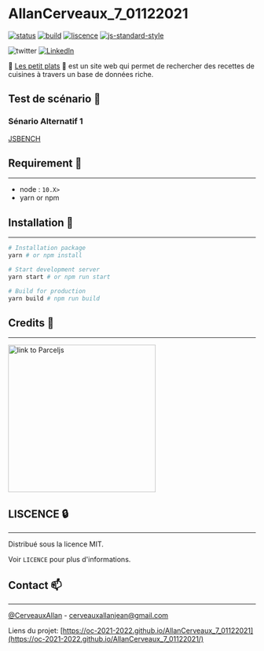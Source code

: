 # AllanCerveaux_7_01122021

[![status](https://img.shields.io/website?url=https%3A%2F%2Foc-2021-2022.github.io%2FAllanCerveaux_7_01122021%2F)](https://oc-2021-2022.github.io/AllanCerveaux_7_01122021/)
[![build](https://github.com/oc-2021-2022/AllanCerveaux_7_01122021/actions/workflows/deploy-to-gh-pages.yml/badge.svg)](https://github.com/oc-2021-2022/AllanCerveaux_7_01122021/actions/workflows/deploy-to-gh-pages.yml)
[![liscence](https://img.shields.io/github/license/oc-2021-2022/AllanCerveaux_7_01122021)](https://github.com/oc-2021-2022/AllanCerveaux_7_01122021/blob/main/LICENSE)
[![js-standard-style](https://img.shields.io/badge/code%20style-standard-brightgreen.svg)](http://standardjs.com)

![twitter](https://img.shields.io/twitter/url?style=social&url=https%3A%2F%2Ftwitter.com%2FCerveauxAllan)
[![LinkedIn](https://img.shields.io/badge/LinkedIn-0077B5?style=for-the-badge&logo=linkedin&logoColor=white&style=flat-square)](https://www.linkedin.com/in/allancerveaux/)

🥘 [Les petit plats](https://oc-2021-2022.github.io/AllanCerveaux_7_01122021/) 📃 est un site web qui permet de rechercher des recettes de cuisines à travers un base de données riche.

## Test de scénario :mechanical_arm:

### Sénario Alternatif 1
[JSBENCH](https://jsben.ch/laYK8)

## Requirement 🧰 
___
- node : `10.X>`
- yarn or npm

## Installation 🚀
___
```bash
# Installation package
yarn # or npm install

# Start development server
yarn start # or npm run start

# Build for production
yarn build # npm run build

```

## Credits 📜
___
<a href="https://parceljs.org/"><img src="https://user-images.githubusercontent.com/19409/31321658-f6aed0f2-ac3d-11e7-8100-1587e676e0ec.png" alt="link to Parceljs" width=300 /></a>

## LISCENCE 🔒
___
Distribué sous la licence MIT. 

Voir `LICENCE` pour plus d'informations.

## Contact 📫
___
[@CerveauxAllan]("https://twitter.com/CerveauxAllan") - [cerveauxallanjean@gmail.com]("cerveauxallanjean@gmail.com")

Liens du projet: [https://oc-2021-2022.github.io/AllanCerveaux_7_01122021](https://oc-2021-2022.github.io/AllanCerveaux_7_01122021/)
